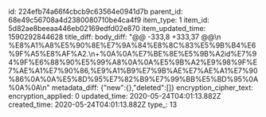 id: 224efb74a66f4cbcb9c63564e0941d7b
parent_id: 68e49c56708a4d2380080710be4ca4f9
item_type: 1
item_id: 5d82ae8beeaa446eb02169edfd02e870
item_updated_time: 1590292844628
title_diff: 
body_diff: "@@ -333,8 +333,37 @@\n %E8%A1%A8%E5%90%8E%E7%9A%84%E8%8C%83%E5%9B%B4%E6%9F%A5%E8%AF%A2.\n+%0A%0A%E7%BE%8E%E5%9B%A2id%E7%94%9F%E6%88%90%E5%99%A8%0A%0A%E5%9B%A2%E9%98%9F%E7%AE%A1%E7%90%86,%E9%A1%B9%E7%9B%AE%E7%AE%A1%E7%90%86%0A%0A%E5%8D%95%E7%82%B9%E7%99%BB%E5%BD%95%0A%0A%0A\n"
metadata_diff: {"new":{},"deleted":[]}
encryption_cipher_text: 
encryption_applied: 0
updated_time: 2020-05-24T04:01:13.882Z
created_time: 2020-05-24T04:01:13.882Z
type_: 13